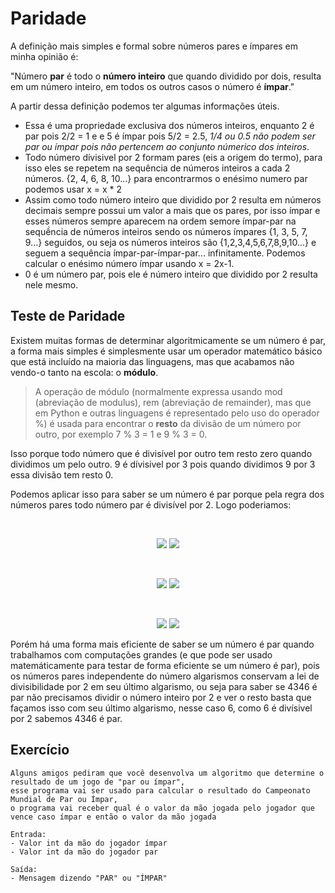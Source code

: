 # Paridade

A definição mais simples e formal sobre números pares e ímpares em minha opinião é:

"Número **par** é todo o **número inteiro** que quando dividido por dois, resulta em um número inteiro, em todos os outros casos o número é **ímpar**."

A partir dessa definição podemos ter algumas informações úteis.
- Essa é uma propriedade exclusiva dos números inteiros, enquanto 2 é par pois 2/2 = 1 e e 5 é ímpar pois 5/2 = 2.5, *1/4 ou 0.5 não podem ser par ou ímpar pois não pertencem ao conjunto númerico dos inteiros*.
- Todo número dívisivel por 2 formam pares (eis a origem do termo), para isso eles se repetem na sequência de números inteiros a cada 2 números. {2, 4, 6, 8, 10...} para encontrarmos o enésimo numero par podemos usar x = x * 2
- Assim como todo número inteiro que dividido por 2 resulta em números decimais sempre possui um valor a mais que os pares, por isso ímpar e esses números sempre aparecem na ordem semore ímpar-par na sequềncia de números inteiros sendo os números ímpares {1, 3, 5, 7, 9...} seguidos, ou seja os números inteiros são {1,2,3,4,5,6,7,8,9,10...} e seguem a sequência ímpar-par-ímpar-par... infinitamente. Podemos calcular o enésimo número ímpar usando x = 2x-1.
- 0 é um número par, pois ele é número inteiro que dividido por 2 resulta nele mesmo.

## Teste de Paridade

Existem muitas formas de determinar algoritmicamente se um número é par, a forma mais simples é simplesmente usar um operador matemático básico que está incluído na maioria das linguagens, mas que acabamos não vendo-o tanto na escola: o **módulo**.

> A operação de módulo (normalmente expressa usando mod (abreviação de modulus), rem (abreviação de remainder), mas que em Python e outras linguagens é representado pelo uso do operador %) é usada para encontrar o **resto** da divisão de um número por outro, por exemplo 7 % 3 = 1 e 9 % 3 = 0.

Isso porque todo número que é divisível por outro tem resto zero quando dividimos um pelo outro. 9 é dívisivel por 3 pois quando dividimos 9 por 3 essa divisão tem resto 0. 

Podemos aplicar isso para saber se um número é par porque pela regra dos números pares todo número par é divisível por 2. Logo poderiamos:

<br>
<p align="center">
    <img src="https://render.githubusercontent.com/render/math?math={\huge 8 \Rightarrow 8 \div 2 = 4 \text{ , resto 0 } \Rightarrow \text{ 8 é par }}#gh-light-mode-only">
    <img src="https://render.githubusercontent.com/render/math?math={\huge \color{white} 8 \Rightarrow 8 \div 2 = 4 \text{ , resto 0 } \Rightarrow \text{ 8 é par }}#gh-dark-mode-only">
</p>
<br>
<p align="center">
    <img src="https://render.githubusercontent.com/render/math?math={\huge 77 \Rightarrow 77 \div 2 =  \text{ 38, resto 1 } \Rightarrow \text{ 77 é ímpar }}#gh-light-mode-only">
    <img src="https://render.githubusercontent.com/render/math?math={\huge \color{white} 77 \Rightarrow 77 \div 2 =  \text{ 38, resto 1 } \Rightarrow \text{ 77 é ímpar }}#gh-dark-mode-only">
</p>
<br>
<p align="center">
    <img src="https://render.githubusercontent.com/render/math?math={\huge 4346 \Rightarrow 4346 \div 2 = 2173 \text{ , resto 0 } \Rightarrow \text{ 4346 é par }}#gh-light-mode-only">
     <img src="https://render.githubusercontent.com/render/math?math={\huge \color{white} 4346 \Rightarrow 4346 \div 2 = 2173 \text{ , resto 0 } \Rightarrow \text{ 4346 é par }}#gh-dark-mode-only">
</p>

Porém há uma forma mais eficiente de saber se um número é par quando trabalhamos com computações grandes (e que pode ser usado matemáticamente para testar de forma eficiente se um número é par), pois os números pares independente do número algarismos conservam a lei de divisibilidade por 2 em seu último algarismo, ou seja para saber se 4346 é par não precisamos dividir o número inteiro por 2 e ver o resto basta que façamos isso com seu último algarismo, nesse caso 6, como 6 é divísivel por 2 sabemos 4346 é par.

## Exercício 
```
Alguns amigos pediram que você desenvolva um algoritmo que determine o resultado de um jogo de "par ou ímpar",
esse programa vai ser usado para calcular o resultado do Campeonato Mundial de Par ou Ímpar,
o programa vai receber qual é o valor da mão jogada pelo jogador que vence caso ímpar e então o valor da mão jogada 

Entrada:
- Valor int da mão do jogador ímpar
- Valor int da mão do jogador par

Saída:
- Mensagem dizendo "PAR" ou "ÍMPAR"
``` 

<!--
```
Escreva um programa que usuário digita um número inteiro qualquer e caso o número seja par imprime o énesimo esse número par na sequência de pares e caso seja ímpar imprime o enésimo número impar com esse número na sequência de ímpares.

Entrada:
- Valor do tipo int representando número

Saída:
- Enésimo número par se par ou enésimo número ímpar se ímpar.
```
-->
